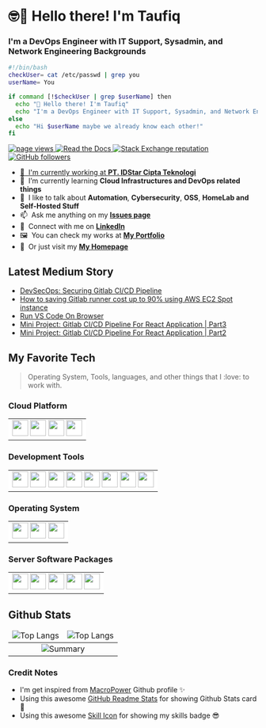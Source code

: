 # :nerd_face::wave: Hello there! I'm Taufiq
### I'm a DevOps Engineer with IT Support, Sysadmin, and Network Engineering Backgrounds

<!--Bash Script-->
```bash
#!/bin/bash
checkUser= cat /etc/passwd | grep you
userName= You

if command [!$checkUser | grep $userName] then
  echo "👋 Hello there! I'm Taufiq"
  echo "I'm a DevOps Engineer with IT Support, Sysadmin, and Network Engineering Backgrounds"
else 
  echo "Hi $userName maybe we already know each other!"
fi
```
<!--Profile Badge-->
<p align="left">
  <a href="https://github.com/taufiqpsumarna/taufiqpsumarna">
    <img src="https://komarev.com/ghpvc/?username=taufiqpsumarna" alt="page views" />
  </a>
  <a href="https://macropower.readthedocs.io/en/latest">
    <img alt="Read the Docs" src="https://img.shields.io/readthedocs/macropower?logo=read-the-docs">
  </a>
  <a href="https://stackoverflow.com/users/15878247">
    <img alt="Stack Exchange reputation" src="https://img.shields.io/stackexchange/stackoverflow/r/15878247?color=orange&label=reputation&logo=stackoverflow">
  </a>
  <a href="https://github.com/taufiqpsumarna?tab=followers">
    <img alt="GitHub followers" src="https://img.shields.io/github/followers/taufiqpsumarna?color=green&logo=github">
  </a>
</p>

<a href="#profile-title">

- :office: &nbsp;I'm currently working at **[PT. IDStar Cipta Teknologi]**
- :seedling: &nbsp;I’m currently learning **Cloud Infrastructures and DevOps related things**
- :speech_balloon: &nbsp;I like to talk about **Automation**, **Cybersecurity**, **OSS**, **HomeLab and Self-Hosted Stuff**
- :mailbox: &nbsp;Ask me anything on my **[Issues page]**
- :incoming_envelope: &nbsp;Connect with me on **[LinkedIn]**
- :framed_picture: &nbsp;You can check my works at **[My Portfolio]**
- :bookmark: &nbsp;Or just visit my **[My Homepage]**


## Latest Medium Story

<!-- MEDIUM-STORY-LIST:START -->
- [DevSecOps: Securing Gitlab CI/CD Pipeline](https://medium.com/@taufiqpsumarna/devsecops-securing-gitlab-ci-cd-pipeline-7f4d38d70dd3?source=rss-40f27c1248c3------2)
- [How to saving Gitlab runner cost up to 90% using AWS EC2 Spot instance](https://medium.com/@taufiqpsumarna/how-to-saving-gitlab-runner-cost-up-to-90-using-aws-ec2-spot-instance-e9999d08b866?source=rss-40f27c1248c3------2)
- [Run VS Code On Browser](https://medium.com/@taufiqpsumarna/run-vs-code-on-browser-b4320cc9d375?source=rss-40f27c1248c3------2)
- [Mini Project: Gitlab CI/CD Pipeline For React Application | Part3](https://medium.com/@taufiqpsumarna/mini-project-gitlab-ci-cd-pipeline-for-react-application-part3-f4657bc4de47?source=rss-40f27c1248c3------2)
- [Mini Project: Gitlab CI/CD Pipeline For React Application | Part2](https://medium.com/@taufiqpsumarna/mini-project-gitlab-ci-cd-pipeline-for-react-application-part2-3ffffbbdb0e9?source=rss-40f27c1248c3------2)
<!-- MEDIUM-STORY-LIST:END -->

<!--Favorite Tech-->
<h2 align="left" id="profile-tech">My Favorite Tech</h2>

> Operating System, Tools, languages, and other things that I :love: to work with.

### Cloud Platform
<table>
<td bgcolor="white">
<img height=32 src="https://cdn.jsdelivr.net/gh/devicons/devicon/icons/amazonwebservices/amazonwebservices-original-wordmark.svg" />
<img height=32 src="https://cdn.jsdelivr.net/gh/devicons/devicon/icons/azure/azure-original.svg" />
<img height=32 src="https://cdn.jsdelivr.net/gh/devicons/devicon/icons/googlecloud/googlecloud-original.svg" />
<img height=32 src="https://cdn.jsdelivr.net/gh/devicons/devicon/icons/heroku/heroku-original-wordmark.svg" />
</td>
</table>

### Development Tools
<table>
<td bgcolor="white">
<img height=32 src="https://cdn.jsdelivr.net/gh/devicons/devicon/icons/ansible/ansible-original.svg" />
<img height=32 src="https://cdn.jsdelivr.net/gh/devicons/devicon/icons/terraform/terraform-original.svg" />
<img height=32 src="https://cdn.jsdelivr.net/gh/devicons/devicon/icons/docker/docker-original.svg" /> 
<img height=32 src="https://cdn.jsdelivr.net/gh/devicons/devicon/icons/kubernetes/kubernetes-plain.svg" />
<img height=32 src="https://cdn.jsdelivr.net/gh/devicons/devicon/icons/bash/bash-original.svg" />
<img height=32 src="https://cdn.jsdelivr.net/gh/devicons/devicon/icons/git/git-original.svg" />
<img height=32 src="https://cdn.jsdelivr.net/gh/devicons/devicon/icons/vim/vim-plain.svg" />
<img height=32 src="https://cdn.jsdelivr.net/gh/devicons/devicon/icons/vscode/vscode-original.svg" />
</td>
</table>

### Operating System
<table>
<td bgcolor="white">
<img height=32 src="https://cdn.jsdelivr.net/gh/devicons/devicon/icons/debian/debian-original.svg" />          
<img height=32 src="https://cdn.jsdelivr.net/gh/devicons/devicon/icons/ubuntu/ubuntu-plain.svg" />
<img height=32 src="https://cdn.jsdelivr.net/gh/devicons/devicon/icons/centos/centos-original.svg" />
</td>
</table>  

### Server Software Packages
<table>
<td bgcolor="white">
<img height=32 src="https://cdn.jsdelivr.net/gh/devicons/devicon/icons/nginx/nginx-original.svg" />
<img height=32 src="https://cdn.jsdelivr.net/gh/devicons/devicon/icons/apache/apache-original.svg" />
<img height=32 src="https://cdn.jsdelivr.net/gh/devicons/devicon/icons/python/python-original.svg" />
<img height=32 src="https://cdn.jsdelivr.net/gh/devicons/devicon/icons/react/react-original.svg" />
<img height=32 src="https://cdn.jsdelivr.net/gh/devicons/devicon/icons/nodejs/nodejs-original.svg" />
</td>
</table>

<h2 align="left" id="profile-stats">Github Stats</h2>

<table>
<thead>
  <tr>
    <td align="center">
    <img src="https://github-readme-stats.vercel.app/api/top-langs?username=taufiqpsumarna&show_icons=true&locale=en&layout=compact&theme=transparent" alt="Top Langs"/>
    </td>
    <td align="center">
    <img src="https://github-readme-stats.vercel.app/api/top-langs?username=taufiqpsumarna&show_icons=true&locale=en&layout=compact&theme=transparent" alt="Top Langs"/>
    </td>
  </tr>
</thead>
<tbody>
  <tr>
    <td colspan="2" align="center">
    <img src="https://github-readme-stats.vercel.app/api?username=taufiqpsumarna&show_icons=true&locale=en&theme=transparent" alt="Summary" />
    </td>
  </tr>
</tbody>
</table>

<!--Credits-->
 ### Credit Notes
 - I'm get inspired from [MacroPower](https://github.com/MacroPower) Github profile :sparkles:
 - Using this awesome [GitHub Readme Stats](https://github.com/anuraghazra/github-readme-stats) for showing Github Stats card :card_index:
 - Using this awesome [Skill Icon](https://github.com/tandpfun/skill-icons) for showing my skills badge :sunglasses:
 
  
<!---Links -->
[PT. IDStar Cipta Teknologi]: https://idstar.co.id "Company Website"
[issues page]: https://github.com/taufiqpsumarna/taufiqpsumarna/issues "taufiqpsumarna/issues"
[linkedin]: https://www.linkedin.com/in/taufiqpsumarna "Taufiq's LinkedIn"
[My Portfolio]: https://about.taufiqpsumarna.my.id/showcase/portofolio "Taufiq's Portfolio"
[My Homepage]: https://taufiqpsumarna.my.id/showcase/portofolio "Taufiq's Landingpage"
<!---
[OLD Portfolio💟]: https://taufiqpsumarna.portfoliobox.net/
[Wayback Machine]: https://web.archive.org/web/20240527083836/https://taufiqpsumarna.portfoliobox.net/
-->
